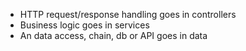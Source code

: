 * HTTP request/response handling goes in controllers
* Business logic goes in services
* An data access, chain, db or API goes in data
